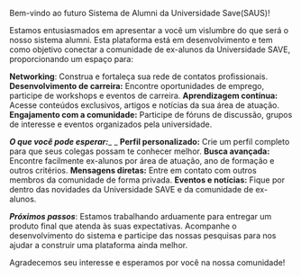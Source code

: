 Bem-vindo ao futuro Sistema de Alumni da Universidade Save(SAUS)!

Estamos entusiasmados em apresentar a você um vislumbre do que será o nosso sistema alumni.
Esta plataforma está em desenvolvimento e tem como objetivo conectar a comunidade de ex-alunos da Universidade SAVE, proporcionando um espaço para:

**Networking**: Construa e fortaleça sua rede de contatos profissionais.
**Desenvolvimento de carreira:** Encontre oportunidades de emprego, participe de workshops e eventos de carreira.
**Aprendizagem contínua:** Acesse conteúdos exclusivos, artigos e notícias da sua área de atuação.
**Engajamento com a comunidade:** Participe de fóruns de discussão, grupos de interesse e eventos organizados pela universidade.

_**O que você pode esperar:**__
_
**Perfil personalizado:** Crie um perfil completo para que seus colegas possam te conhecer melhor.
**Busca avançada:** Encontre facilmente ex-alunos por área de atuação, ano de formação e outros critérios.
**Mensagens diretas:** Entre em contato com outros membros da comunidade de forma privada.
**Eventos e notícias:** Fique por dentro das novidades da Universidade SAVE e da comunidade de ex-alunos.

**_Próximos passos_**:
Estamos trabalhando arduamente para entregar um produto final que atenda às suas expectativas. Acompanhe o desenvolvimento do sistema e participe das nossas pesquisas para nos ajudar a construir uma plataforma ainda melhor.

Agradecemos seu interesse e esperamos por você na nossa comunidade!
